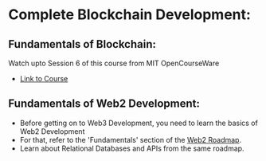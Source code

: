 # Complete Blockchain Development:

## Fundamentals of Blockchain:

Watch upto Session 6 of this course from MIT OpenCourseWare
- [Link to Course](https://ocw.mit.edu/courses/15-s12-blockchain-and-money-fall-2018/video_galleries/video-lectures/)

## Fundamentals of Web2 Development:

- Before getting on to Web3 Development, you need to learn the basics of Web2 Development
- For that, refer to the 'Fundamentals' section of the [Web2 Roadmap](https://bit.ly/3NDRzXe).
- Learn about Relational Databases and APIs from the same roadmap.

